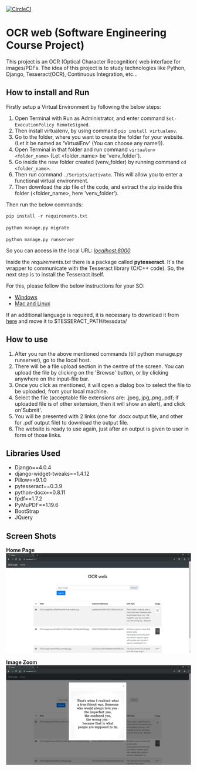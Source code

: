 [![CircleCI](https://circleci.com/gh/fabinhojorge/OCR_web.svg?style=svg)](https://circleci.com/gh/fabinhojorge/OCR_web)

# OCR web (Software Engineering Course Project)
This project is an OCR (Optical Character Recognition) web interface for images/PDFs. 
The idea of this project is to study technologies like Python, Django, Tesseract(OCR), Continuous Integration, etc...


## How to install and Run
Firstly setup a Virtual Environment by following the below steps:
1. Open Terminal with Run as Administrator, and enter command ``` Set-ExecutionPolicy RemoteSigned ```.
2. Then install virtualenv, by using command ``` pip install virtualenv ```.
3. Go to the folder, where you want to create the folder for your website. (Let it be named as 'VirtualEnv' (You can choose any name!)).
4. Open Terminal in that folder and run command ``` virtualenv <folder_name> ``` (Let <folder_name> be 'venv_folder').
5. Go inside the new folder created (venv_folder) by running command ``` cd <folder_name> ```.
6. Then run command ``` ./Scripts/activate ```. This will allow you to enter a functional virtual environment.
7. Then download the zip file of the code, and extract the zip inside this folder (<folder_name>, here 'venv_folder').


Then run the below commands:

```
pip install -r requirements.txt

python manage.py migrate

python manage.py runserver
```

So you can access in the local URL: _[localhost:8000](localhost:8000/)_


Inside the _requirements.txt_ there is a package called __pytesseract__. 
It´s the wrapper to communicate with the Tesseract library (C/C++ code). 
So, the next step is to install the Tesseract itself. 

For this, please follow the below instructions for your SO:
* [Windows](https://github.com/UB-Mannheim/tesseract/wiki)
* [Mac and Linux](https://github.com/tesseract-ocr/tesseract/wiki)

If an additional language is required, it is necessary to download it from [here](https://github.com/tesseract-ocr/tessdata) and move it to $TESSERACT_PATH/tessdata/

## How to use
1. After you run the above mentioned commands (till python manage.py runserver), go to the local host.
2. There will be a file upload section in the centre of the screen. You can upload the file by clicking on the 'Browse' button, or by clicking anywhere on the input-file bar.
3. Once you click as mentioned, it will open a dialog box to select the file to be uploaded, from your local machine.
4. Select the file (acceptable file extensions are: .jpeg,.jpg,.png,.pdf; if uploaded file is of other extension, then it will show an alert), and click on'Submit'.
5. You will be presented with 2 links (one for .docx output file, and other for .pdf output file) to download the output file.
6. The website is ready to use again, just after an output is given to user in form of those links.


## Libraries Used

* Django==4.0.4
* django-widget-tweaks==1.4.12
* Pillow==9.1.0
* pytesseract==0.3.9
* python-docx==0.8.11
* fpdf==1.7.2
* PyMuPDF==1.19.6
* BootStrap
* JQuery




## Screen Shots

__Home Page__
![Home page](project_assets/home_page.jpg)

__Image Zoom__
![Image Zoom](project_assets/image_zoom.jpg)
